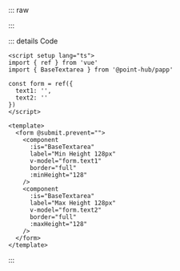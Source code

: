 ::: raw

<ClientOnly>
  <TextareaHeight />
</ClientOnly>

:::

::: details Code

```vue
<script setup lang="ts">
import { ref } from 'vue'
import { BaseTextarea } from '@point-hub/papp'

const form = ref({
  text1: '',
  text2: ''
})
</script>

<template>
  <form @submit.prevent="">
    <component
      :is="BaseTextarea"
      label="Min Height 128px"
      v-model="form.text1"
      border="full"
      :minHeight="128"
    />
    <component
      :is="BaseTextarea"
      label="Max Height 128px"
      v-model="form.text2"
      border="full"
      :maxHeight="128"
    />
  </form>
</template>
```

:::
